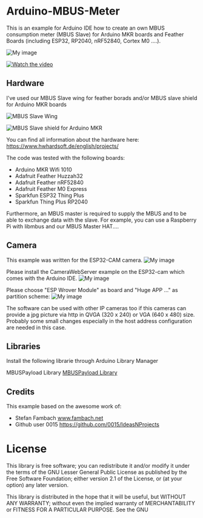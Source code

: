 # Arduino-MBUS-Meter

This is an example for Arduino IDE how to create an own MBUS consumption meter (MBUS Slave) for Arduino MKR boards and Feather Boards (including ESP32, RP2040, nRF52840, Cortex M0 ....).


![My image](https://user-images.githubusercontent.com/3049858/105029941-56348500-5a53-11eb-8301-2ac0e21983a8.jpg)


[![Watch the video](https://i9.ytimg.com/vi/41QTn6MzIbA/mq2.jpg?sqp=CITAm4AG&rs=AOn4CLBQiqDSzxs3ZZmQxMmFEhXdGAX4Ow)](https://youtu.be//41QTn6MzIbA)


## Hardware 

I've used our MBUS Slave wing for feather borads and/or MBUS slave shield for Arduino MKR boards

![MBUS Slave Wing](https://cdn.shopify.com/s/files/1/1509/1638/products/2.Produkt_500x.jpg?v=1604667072)

![MBUS Slave shield for Arduino MKR](https://cdn.shopify.com/s/files/1/1509/1638/products/2.Produkt_500x.jpg?v=1604667072)

You can find all information about the hardware here:
https://www.hwhardsoft.de/english/projects/

The code was tested with the following boards:

* Arduino MKR Wifi 1010
* Adafruit Feather Huzzah32
* Adafruit Feather nRF52840
* Adafruit Feather M0 Express
* Sparkfun ESP32 Thing Plus
* Sparkfun Thing Plus RP2040

Furthermore, an MBUS master is required to supply the MBUS and to be able to exchange data with the slave. For example, you can use a Raspberry Pi with libmbus and our MBUS Master HAT....


## Camera

This example was written for the ESP32-CAM camera. 
![My image](https://user-images.githubusercontent.com/3049858/105034491-d8c04300-5a59-11eb-9577-a203aa188705.jpg)

Please install the CameraWebServer example on the ESP32-cam which comes with the Arduino IDE.
![My image](https://user-images.githubusercontent.com/3049858/105033964-1c667d00-5a59-11eb-9af5-de14a0812b04.jpg)

Please choose "ESP Wrover Module" as board and "Huge APP ..." as partition scheme:
![My image](https://user-images.githubusercontent.com/3049858/105033944-17093280-5a59-11eb-8acb-c223c089b0b0.jpg)


The software can be used with other IP cameras too if this cameras can provide a jpg picture via http in QVGA (320 x 240) or VGA (640 x 480) size. Probably some small changes especially in the host address configuration are needed in this case.


## Libraries

Install the following librarie through Arduino Library Manager

MBUSPayload Library [MBUSPayload Library](https://github.com/AllWize/mbus-payload)



## Credits 

This example based on the awesome work of:

* Stefan Fambach    www.fambach.net
* Github user 0015  https://github.com/0015/IdeasNProjects




# License

This library is free software; you can redistribute it and/or
modify it under the terms of the GNU Lesser General Public
License as published by the Free Software Foundation; either
version 2.1 of the License, or (at your option) any later version.

This library is distributed in the hope that it will be useful,
but WITHOUT ANY WARRANTY; without even the implied warranty of
MERCHANTABILITY or FITNESS FOR A PARTICULAR PURPOSE.  See the GNU
